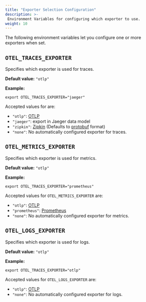 ```yaml
---
title: "Exporter Selection Configuration"
description: >-
 Environment Variables for configuring which exporter to use.
weight: 10
---
```


The following environment variables let you configure one or more exporters when set.

## `OTEL_TRACES_EXPORTER`

Specifies which exporter is used for traces.

**Default value:** `"otlp"`

**Example:**

`export OTEL_TRACES_EXPORTER="jaeger"`

Accepted values for are:

- `"otlp"`: [OTLP](./protocol/otlp.md)
- `"jaeger"`: export in Jaeger data model
- `"zipkin"`: [Zipkin](https://zipkin.io/zipkin-api/) (Defaults to [protobuf](https://github.com/openzipkin/zipkin-api/blob/master/zipkin.proto) format)
- `"none"`: No automatically configured exporter for traces.

## `OTEL_METRICS_EXPORTER`

Specifies which exporter is used for metrics.

**Default value:** `"otlp"`

**Example:**

`export OTEL_TRACES_EXPORTER="prometheus"`

Accepted values for `OTEL_METRICS_EXPORTER` are:

- `"otlp"`: [OTLP](./protocol/otlp.md)
- `"prometheus"`: [Prometheus](https://github.com/prometheus/docs/blob/master/content/docs/instrumenting/exposition_formats.md)
- `"none"`: No automatically configured exporter for metrics.

## `OTEL_LOGS_EXPORTER`

Specifies which exporter is used for logs.

**Default value:** `"otlp"`

**Example:**

`export OTEL_TRACES_EXPORTER="otlp"`

Accepted values for `OTEL_LOGS_EXPORTER` are:

- `"otlp"`: [OTLP](./protocol/otlp.md)
- `"none"`: No automatically configured exporter for logs.